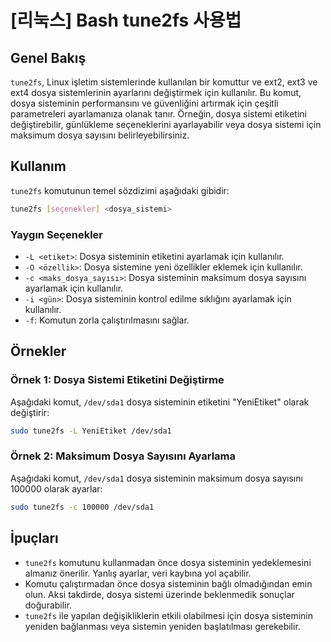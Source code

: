 # [리눅스] Bash tune2fs 사용법

## Genel Bakış
`tune2fs`, Linux işletim sistemlerinde kullanılan bir komuttur ve ext2, ext3 ve ext4 dosya sistemlerinin ayarlarını değiştirmek için kullanılır. Bu komut, dosya sisteminin performansını ve güvenliğini artırmak için çeşitli parametreleri ayarlamanıza olanak tanır. Örneğin, dosya sistemi etiketini değiştirebilir, günlükleme seçeneklerini ayarlayabilir veya dosya sistemi için maksimum dosya sayısını belirleyebilirsiniz.

## Kullanım
`tune2fs` komutunun temel sözdizimi aşağıdaki gibidir:

```bash
tune2fs [seçenekler] <dosya_sistemi>
```

### Yaygın Seçenekler
- `-L <etiket>`: Dosya sisteminin etiketini ayarlamak için kullanılır.
- `-O <özellik>`: Dosya sistemine yeni özellikler eklemek için kullanılır.
- `-c <maks_dosya_sayısı>`: Dosya sisteminin maksimum dosya sayısını ayarlamak için kullanılır.
- `-i <gün>`: Dosya sisteminin kontrol edilme sıklığını ayarlamak için kullanılır.
- `-f`: Komutun zorla çalıştırılmasını sağlar.

## Örnekler
### Örnek 1: Dosya Sistemi Etiketini Değiştirme
Aşağıdaki komut, `/dev/sda1` dosya sisteminin etiketini "YeniEtiket" olarak değiştirir:

```bash
sudo tune2fs -L YeniEtiket /dev/sda1
```

### Örnek 2: Maksimum Dosya Sayısını Ayarlama
Aşağıdaki komut, `/dev/sda1` dosya sisteminin maksimum dosya sayısını 100000 olarak ayarlar:

```bash
sudo tune2fs -c 100000 /dev/sda1
```

## İpuçları
- `tune2fs` komutunu kullanmadan önce dosya sisteminin yedeklemesini almanız önerilir. Yanlış ayarlar, veri kaybına yol açabilir.
- Komutu çalıştırmadan önce dosya sisteminin bağlı olmadığından emin olun. Aksi takdirde, dosya sistemi üzerinde beklenmedik sonuçlar doğurabilir.
- `tune2fs` ile yapılan değişikliklerin etkili olabilmesi için dosya sisteminin yeniden bağlanması veya sistemin yeniden başlatılması gerekebilir.